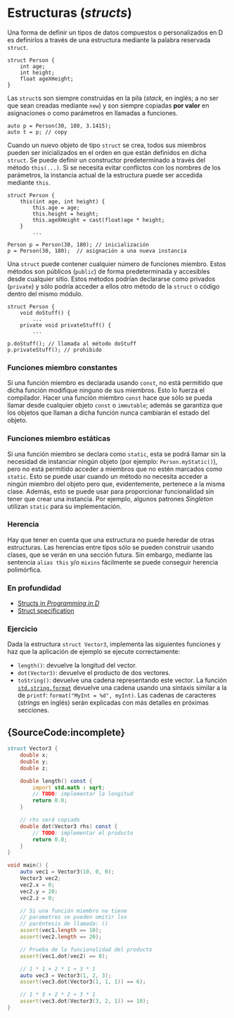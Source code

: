 # Estructuras (*structs*)

Una forma de definir un tipos de datos compuestos o personalizados en D es
definirlos a través de una estructura mediante la palabra reservada `struct`.

    struct Person {
        int age;
        int height;
        float ageXHeight;
    }

Las `struct`s son siempre construidas en la pila (*stack*, en inglés; a no ser
que sean creadas mediante `new`) y son siempre copiadas **por valor** en
asignaciones o como parámetros en llamadas a funciones.

    auto p = Person(30, 180, 3.1415);
    auto t = p; // copy

Cuando un nuevo objeto de tipo `struct` se crea, todos sus miembros pueden ser
inicializados en el orden en que están definidos en dicha `struct`. Se puede
definir un constructor predeterminado a través del método `this(...)`. Si se
necesita evitar conflictos con los nombres de los parámetros, la instancia
actual de la estructura puede ser accedida mediante `this`.

    struct Person {
        this(int age, int height) {
            this.age = age;
            this.height = height;
            this.ageXHeight = cast(float)age * height;
        }
            ...

    Person p = Person(30, 180); // inicialización
    p = Person(30, 180);  // asignación a una nueva instancia

Una `struct` puede contener cualquier número de funciones miembro. Estos
métodos son públicos (`public`) de forma predeterminada y accesibles desde
cualquier sitio. Estos métodos podrían declararse como privados (`private`)
y sólo podría acceder a ellos otro método de la `struct` o código dentro
del mismo módulo.

    struct Person {
        void doStuff() {
            ...
        private void privateStuff() {
            ...

    p.doStuff(); // llamada al método doStuff
    p.privateStuff(); // prohibido

### Funciones miembro constantes

Si una función miembro es declarada usando `const`, no está permitido que
dicha función modifique ninguno de sus miembros. Esto lo fuerza el compilador.
Hacer una función miembro `const` hace que sólo se pueda llamar desde cualquier
objeto `const` o `immutable`; además se garantiza que los objetos que llaman a
dicha función nunca cambiarán el estado del objeto.

### Funciones miembro estáticas

Si una función miembro se declara como `static`, esta se podrá llamar sin
la necesidad de instanciar ningún objeto (por ejemplo: `Person.myStatic()`),
pero no está permitido acceder a miembros que no estén marcados como `static`.
Esto se puede usar cuando un método no necesita acceder a ningún miembro del
objeto pero que, evidentemente, pertenece a la misma clase. Además, esto se
puede usar para proporcionar funcionalidad sin tener que crear una instancia.
Por ejemplo, algunos patrones *Singleton* utilizan `static` para su
implementación.

### Herencia

Hay que tener en cuenta que una estructura no puede heredar de otras estructuras.
Las herencias entre tipos sólo se pueden construir usando clases, que se verán
en una sección futura. Sin embargo, mediante las sentencia `alias this` y/o
`mixins` fácilmente se puede conseguir herencia polimórfica.

### En profundidad

- [Structs in _Programming in D_](http://ddili.org/ders/d.en/struct.html)
- [Struct specification](https://dlang.org/spec/struct.html)

### Ejercicio

Dada la estructura `struct Vector3`, implementa las siguientes funciones y haz
que la aplicación de ejemplo se ejecute correctamente:

* `length()`: devuelve la longitud del vector.
* `dot(Vector3)`: devuelve el producto de dos vectores.
* `toString()`: devuelve una cadena representando este vector.
  La función [`std.string.format`](https://dlang.org/phobos/std_format.html)
  devuelve una cadena usando una sintaxis similar a la de `printf`:
  `format("MyInt = %d", myInt)`. Las cadenas de caracteres (*strings* en inglés)
  serán explicadas con más detalles en próximas secciones.

## {SourceCode:incomplete}

```d
struct Vector3 {
    double x;
    double y;
    double z;

    double length() const {
        import std.math : sqrt;
        // TODO: implementar la longitud
        return 0.0;
    }

    // rhs será copiado
    double dot(Vector3 rhs) const {
        // TODO: implementar el producto
        return 0.0;
    }
}

void main() {
    auto vec1 = Vector3(10, 0, 0);
    Vector3 vec2;
    vec2.x = 0;
    vec2.y = 20;
    vec2.z = 0;

    // Si una función miembro no tiene
    // parametros se pueden omitir los
    // paréntesis de llamada: ()
    assert(vec1.length == 10);
    assert(vec2.length == 20);

    // Prueba de la funcionalidad del producto
    assert(vec1.dot(vec2) == 0);

    // 1 * 1 + 2 * 1 + 3 * 1
    auto vec3 = Vector3(1, 2, 3);
    assert(vec3.dot(Vector3(1, 1, 1)) == 6);

    // 1 * 3 + 2 * 2 + 3 * 1
    assert(vec3.dot(Vector3(3, 2, 1)) == 10);
}
```
